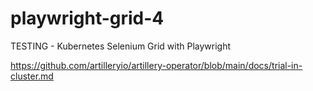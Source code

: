 # playwright-grid-4
TESTING - Kubernetes Selenium Grid with Playwright


https://github.com/artilleryio/artillery-operator/blob/main/docs/trial-in-cluster.md